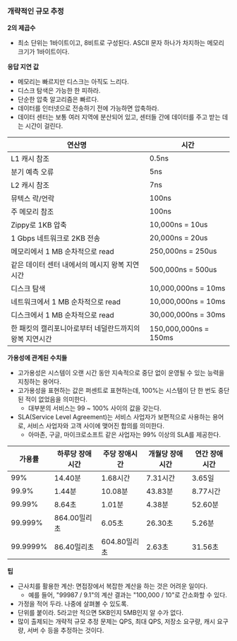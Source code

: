 ### 개략적인 규모 추정

**2의 제곱수**

* 최소 단위는 1바이트이고, 8비트로 구성된다. ASCII 문자 하나가 차지하는 메모리 크기가 1바이트이다.

**응답 지연 값**

* 메모리는 빠르지만 디스크는 아직도 느리다.
* 디스크 탐색은 가능한 한 피하라.
* 단순한 압축 알고리즘은 빠르다.
* 데이터를 인터넷으로 전송하기 전에 가능하면 압축하라.
* 데이터 센터는 보통 여러 지역에 분산되어 있고, 센터들 간에 데이터를 주고 받는 데는 시간이 걸린다.

| 연산명                            | 시간                    |
|--------------------------------|-----------------------|
| L1 캐시 참조                       | 0.5ns                 |
| 분기 예측 오류                       | 5ns                   |
| L2 캐시 참조                       | 7ns                   |
| 뮤텍스 락/언락                       | 100ns                 |
| 주 메모리 참조                       | 100ns                 |
| Zippy로 1KB 압축                  | 10,000ns = 10us       |
| 1 Gbps 네트워크로 2KB 전송            | 20,000ns = 20us       |
| 메모리에서 1 MB 순차적으로 read          | 250,000ns = 250us     |
| 같은 데이터 센터 내에서의 메시지 왕복 지연시간     | 500,000ns = 500us     |
| 디스크 탐색                         | 10,000,000ns = 10ms   |
| 네트워크에서 1 MB 순차적으로 read         | 10,000,000ns = 10ms   |
| 디스크에서 1 MB 순차적으로 read          | 30,000,000ns = 30ms   |
| 한 패킷의 캘리포니아로부터 네덜란드까지의 왕복 지연시간 | 150,000,000ns = 150ms |

**가용성에 관계된 수치들**

* 고가용성은 시스템이 오랜 시간 동안 지속적으로 중단 없이 운영될 수 있는 능력을 지칭하는 용어다.
* 고가용성을 표현하는 값은 퍼센트로 표현하는데, 100%는 시스템이 단 한 번도 중단된 적이 없었음을 의미한다.
    * 대부분의 서비스는 99 ~ 100% 사이의 값을 갖는다.
* SLA(Service Level Agreement)는 서비스 사업자가 보편적으로 사용하는 용어로, 서비스 사업자와 고객 사이에 맺어진 합의를 의미한다.
    * 아마존, 구글, 마이크로소프트 같은 사업자는 99% 이상의 SLA를 제공한다.

| 가용률      | 하루당 장애시간  | 주당 장애시간   | 개월당 장애시간 | 연간 장애시간 |
|----------|-----------|-----------|----------|---------|
| 99%      | 14.40분    | 1.68시간    | 7.31시간   | 3.65일   |
| 99.9%    | 1.44분     | 10.08분    | 43.83분   | 8.77시간  |
| 99.99%   | 8.64초     | 1.01분     | 4.38분    | 52.60분  |
| 99.999%  | 864.00밀리초 | 6.05초     | 26.30초   | 5.26분   |
| 99.9999% | 86.40밀리초  | 604.80밀리초 | 2.63초    | 31.56초  |

**팁**
* 근사치를 활용한 계산: 면접장에서 복잡한 계산을 하는 것은 어려운 일이다.
  * 예를 들어, "99987 / 9.1"의 계산 결과는 "100,000 / 10"로 간소화할 수 있다.
* 가정을 적어 두라. 나중에 살펴볼 수 있도록.
* 단위를 붙이라. 5라고만 적으면 5KB인지 5MB인지 알 수가 없다.
* 많이 출제되는 개략적 규모 추정 문제는 QPS, 최대 QPS, 저장소 요구량, 캐시 요구량, 서버 수 등을 추정하는 것이다.